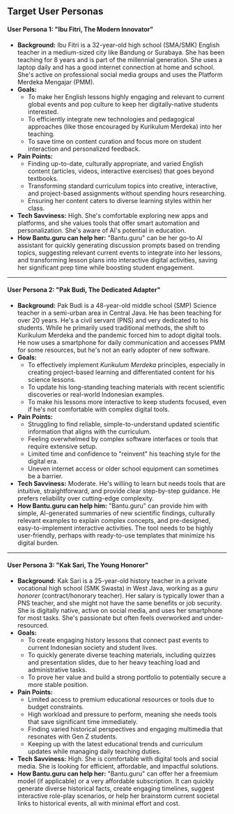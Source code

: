 ## Target User Personas

#### **User Persona 1: "Ibu Fitri, The Modern Innovator"**

- **Background:** Ibu Fitri is a 32-year-old high school (SMA/SMK) English teacher in a medium-sized city like Bandung or Surabaya. She has been teaching for 8 years and is part of the millennial generation. She uses a laptop daily and has a good internet connection at home and school. She's active on professional social media groups and uses the Platform Merdeka Mengajar (PMM).
- **Goals:**
  - To make her English lessons highly engaging and relevant to current global events and pop culture to keep her digitally-native students interested.
  - To efficiently integrate new technologies and pedagogical approaches (like those encouraged by Kurikulum Merdeka) into her teaching.
  - To save time on content curation and focus more on student interaction and personalized feedback.
- **Pain Points:**
  - Finding up-to-date, culturally appropriate, and varied English content (articles, videos, interactive exercises) that goes beyond textbooks.
  - Transforming standard curriculum topics into creative, interactive, and project-based assignments without spending hours researching.
  - Ensuring her content caters to diverse learning styles within her class.
- **Tech Savviness:** High. She's comfortable exploring new apps and platforms, and she values tools that offer smart automation and personalization. She's aware of AI's potential in education.
- **How Bantu.guru can help her:** "Bantu.guru" can be her go-to AI assistant for quickly generating discussion prompts based on trending topics, suggesting relevant current events to integrate into her lessons, and transforming lesson plans into interactive digital activities, saving her significant prep time while boosting student engagement.

---

#### **User Persona 2: "Pak Budi, The Dedicated Adapter"**

- **Background:** Pak Budi is a 48-year-old middle school (SMP) Science teacher in a semi-urban area in Central Java. He has been teaching for over 20 years. He's a civil servant (PNS) and very dedicated to his students. While he primarily used traditional methods, the shift to Kurikulum Merdeka and the pandemic forced him to adopt digital tools. He now uses a smartphone for daily communication and accesses PMM for some resources, but he's not an early adopter of new software.
- **Goals:**
  - To effectively implement _Kurikulum Merdeka_ principles, especially in creating project-based learning and differentiated content for his science lessons.
  - To update his long-standing teaching materials with recent scientific discoveries or real-world Indonesian examples.
  - To make his lessons more interactive to keep students focused, even if he's not comfortable with complex digital tools.
- **Pain Points:**
  - Struggling to find reliable, simple-to-understand updated scientific information that aligns with the curriculum.
  - Feeling overwhelmed by complex software interfaces or tools that require extensive setup.
  - Limited time and confidence to "reinvent" his teaching style for the digital era.
  - Uneven internet access or older school equipment can sometimes be a barrier.
- **Tech Savviness:** Moderate. He's willing to learn but needs tools that are intuitive, straightforward, and provide clear step-by-step guidance. He prefers reliability over cutting-edge complexity.
- **How Bantu.guru can help him:** "Bantu.guru" can provide him with simple, AI-generated summaries of new scientific findings, culturally relevant examples to explain complex concepts, and pre-designed, easy-to-implement interactive activities. The tool needs to be highly user-friendly, perhaps with ready-to-use templates that minimize his digital burden.

---

#### **User Persona 3: "Kak Sari, The Young Honorer"**

- **Background:** Kak Sari is a 25-year-old history teacher in a private vocational high school (SMK Swasta) in West Java, working as a _guru honorer_ (contract/honorary teacher). Her salary is typically lower than a PNS teacher, and she might not have the same benefits or job security. She is digitally native, active on social media, and uses her smartphone for most tasks. She's passionate but often feels overworked and under-resourced.
- **Goals:**
  - To create engaging history lessons that connect past events to current Indonesian society and student lives.
  - To quickly generate diverse teaching materials, including quizzes and presentation slides, due to her heavy teaching load and administrative tasks.
  - To prove her value and build a strong portfolio to potentially secure a more stable position.
- **Pain Points:**
  - Limited access to premium educational resources or tools due to budget constraints.
  - High workload and pressure to perform, meaning she needs tools that save significant time immediately.
  - Finding varied historical perspectives and engaging multimedia that resonates with Gen Z students.
  - Keeping up with the latest educational trends and curriculum updates while managing daily teaching duties.
- **Tech Savviness:** High. She is comfortable with digital tools and social media. She is looking for efficient, affordable, and impactful solutions.
- **How Bantu.guru can help her:** "Bantu.guru" can offer her a freemium model (if applicable) or a very affordable subscription. It can quickly generate diverse historical facts, create engaging timelines, suggest interactive role-play scenarios, or help her brainstorm current societal links to historical events, all with minimal effort and cost.

